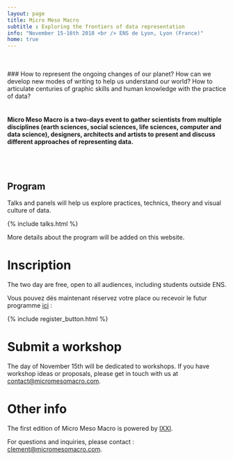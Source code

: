 ```yaml
---
layout: page
title: Micro Meso Macro
subtitle : Exploring the frontiers of data representation
info: "November 15-16th 2018 <br /> ENS de Lyon, Lyon (France)"
home: true
---
```


<br />
<br />
### How to represent the ongoing changes of our planet? How can we develop new modes of writing to help us understand our world? How to articulate centuries of graphic skills and human knowledge with the practice of data?

<br />
<br />

#### Micro Meso Macro is a two-days event to gather scientists from multiple disciplines (earth sciences, social sciences, life sciences, computer and data science), designers, architects and artists to present and discuss different approaches of representing data.

<br />
<br />

## Program

Talks and panels will help us explore practices, technics, theory and visual culture of data.

{% include talks.html %}

More details about the program will be added on this website.  



# Inscription

The two day are free, open to all audiences, including students outside ENS.


Vous pouvez dés maintenant réservez votre place ou recevoir le futur programme [ici](/register)  :

{% include register_button.html %}


# Submit a workshop

The day of November 15th will be dedicated to workshops. If you have workshop ideas or proposals, please get in touch with us at [contact@micromesomacro.com](contact@micromesomacro.com).

# Other info

The first edition of Micro Meso Macro is powered by [IXXI](http://www.ixxi.fr).

For questions and inquiries, please contact : [clement@micromesomacro.com](clement@micromesomacro.com).
